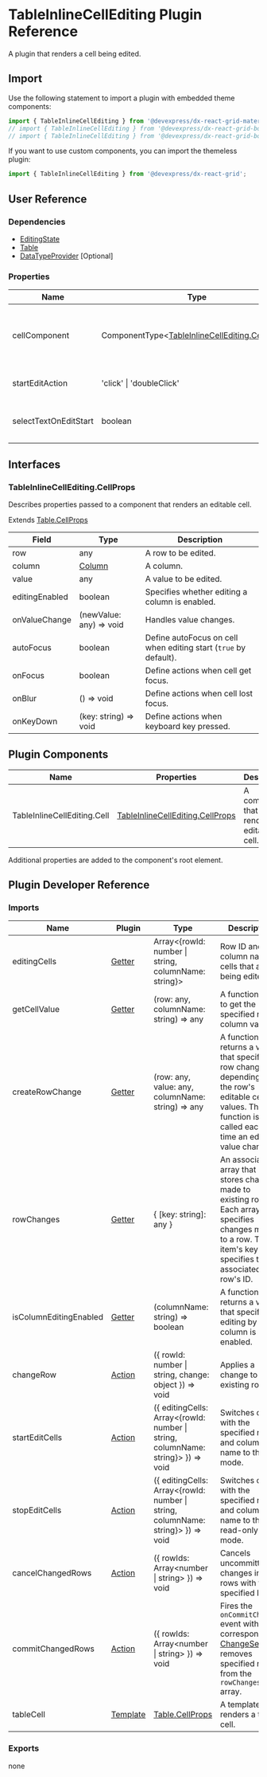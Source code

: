 # TableInlineCellEditing Plugin Reference

A plugin that renders a cell being edited.

## Import

Use the following statement to import a plugin with embedded theme components:

```js
import { TableInlineCellEditing } from '@devexpress/dx-react-grid-material-ui';
// import { TableInlineCellEditing } from '@devexpress/dx-react-grid-bootstrap4';
// import { TableInlineCellEditing } from '@devexpress/dx-react-grid-bootstrap3';
```

If you want to use custom components, you can import the themeless plugin:

```js
import { TableInlineCellEditing } from '@devexpress/dx-react-grid';
```

## User Reference

### Dependencies

- [EditingState](editing-state.md)
- [Table](table.md)
- [DataTypeProvider](data-type-provider.md) [Optional]

### Properties

Name | Type | Default | Description
-----|------|---------|------------
cellComponent | ComponentType&lt;[TableInlineCellEditing.CellProps](#tableinlinecelleditingcellprops)&gt; | | A component that renders an editable cell.
startEditAction | 'click' &#124; 'doubleClick' | 'click' | An action, that start editing cell.
selectTextOnEditStart | boolean | false | Define text selection on edit start.

## Interfaces

### TableInlineCellEditing.CellProps

Describes properties passed to a component that renders an editable cell.

Extends [Table.CellProps](table.md#tablecellprops)

Field | Type | Description
------|------|------------
row | any | A row to be edited.
column | [Column](grid.md#column) | A column.
value | any | A value to be edited.
editingEnabled | boolean | Specifies whether editing a column is enabled.
onValueChange | (newValue: any) => void | Handles value changes.
autoFocus | boolean | Define autoFocus on cell when editing start (`true` by default).
onFocus | boolean | Define actions when cell get focus.
onBlur | () => void | Define actions when cell lost focus.
onKeyDown | (key: string) => void | Define actions when keyboard key pressed.

## Plugin Components

Name | Properties | Description
-----|------------|------------
TableInlineCellEditing.Cell | [TableInlineCellEditing.CellProps](#tableinlinecelleditingcellprops) | A component that renders an editable cell.

Additional properties are added to the component's root element.

## Plugin Developer Reference

### Imports

Name | Plugin | Type | Description
-----|--------|------|------------
editingCells | [Getter](../../../dx-react-core/docs/reference/getter.md) | Array&lt;{rowId: number &#124; string, columnName: string}&gt; | Row ID and column name of cells that are being edited.
getCellValue | [Getter](../../../dx-react-core/docs/reference/getter.md) | (row: any, columnName: string) => any | A function used to get the specified row's column value.
createRowChange | [Getter](../../../dx-react-core/docs/reference/getter.md) | (row: any, value: any, columnName: string) => any | A function that returns a value that specifies row changes depending on the row's editable cell values. This function is called each time an editor's value changes.
rowChanges | [Getter](../../../dx-react-core/docs/reference/getter.md) | { [key: string]: any } | An associative array that stores changes made to existing rows. Each array item specifies changes made to a row. The item's key specifies the associated row's ID.
isColumnEditingEnabled | [Getter](../../../dx-react-core/docs/reference/getter.md) | (columnName: string) => boolean |  A function that returns a value that specifies if editing by a column is enabled.
changeRow | [Action](../../../dx-react-core/docs/reference/action.md) | ({ rowId: number &#124; string, change: object }) => void | Applies a change to an existing row.
startEditCells | [Action](../../../dx-react-core/docs/reference/action.md) | ({ editingCells: Array&lt;{rowId: number &#124; string, columnName: string}&gt; }) => void | Switches cells with the specified row ID and column name to the edit mode.
stopEditCells | [Action](../../../dx-react-core/docs/reference/action.md) | ({ editingCells: Array&lt;{rowId: number &#124; string, columnName: string}&gt; }) => void | Switches cells with the specified row ID and column name to the read-only mode.
cancelChangedRows | [Action](../../../dx-react-core/docs/reference/action.md) | ({ rowIds: Array&lt;number &#124; string&gt; }) => void | Cancels uncommitted changes in rows with the specified ID.
commitChangedRows | [Action](../../../dx-react-core/docs/reference/action.md) | ({ rowIds: Array&lt;number &#124; string&gt; }) => void | Fires the `onCommitChanges` event with the corresponding [ChangeSet](editing-state.md#changeset) and removes specified rows from the `rowChanges` array.
tableCell | [Template](../../../dx-react-core/docs/reference/template.md) | [Table.CellProps](table.md#tablecellprops) | A template that renders a table cell.

### Exports

none
